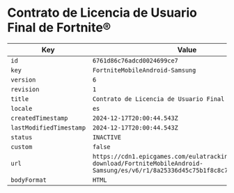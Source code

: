 # Contrato de Licencia de Usuario Final de Fortnite®

| Key | Value |
| --- | ----- |
| `id` | `6761d86c76adcd0024699ce7` |
| `key` | `FortniteMobileAndroid-Samsung` |
| `version` | `6` |
| `revision` | `1` |
| `title` | `Contrato de Licencia de Usuario Final de Fortnite®` |
| `locale` | `es` |
| `createdTimestamp` | `2024-12-17T20:00:44.543Z` |
| `lastModifiedTimestamp` | `2024-12-17T20:00:44.543Z` |
| `status` | `INACTIVE` |
| `custom` | `false` |
| `url` | `https://cdn1.epicgames.com/eulatracking-download/FortniteMobileAndroid-Samsung/es/v6/r1/8a25336d45c75b1f8c8c7147d8284c40.pdf` |
| `bodyFormat` | `HTML` |
